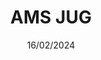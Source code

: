 ---
date: 16/02/2024
city: Amsterdam
country: Netherlands
title: AMS JUG
layout: event_detail
url: http://amsterdamjug.com/
type: jug 
talks: 5
---